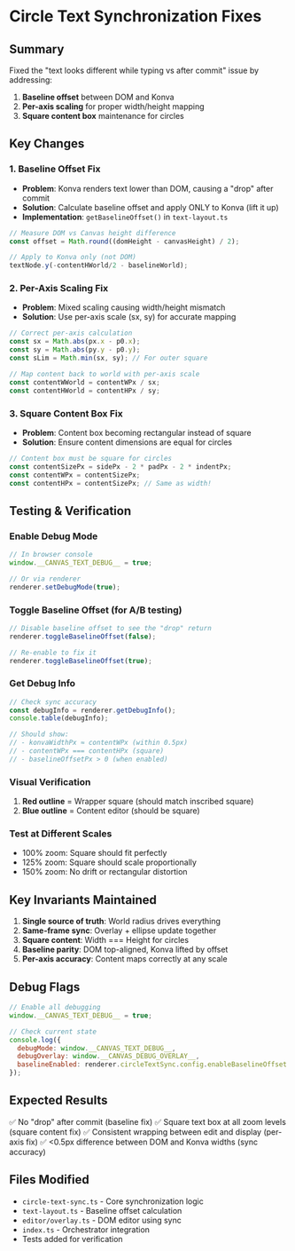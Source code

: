 # Circle Text Synchronization Fixes

## Summary
Fixed the "text looks different while typing vs after commit" issue by addressing:
1. **Baseline offset** between DOM and Konva
2. **Per-axis scaling** for proper width/height mapping
3. **Square content box** maintenance for circles

## Key Changes

### 1. Baseline Offset Fix
- **Problem**: Konva renders text lower than DOM, causing a "drop" after commit
- **Solution**: Calculate baseline offset and apply ONLY to Konva (lift it up)
- **Implementation**: `getBaselineOffset()` in `text-layout.ts`

```typescript
// Measure DOM vs Canvas height difference
const offset = Math.round((domHeight - canvasHeight) / 2);

// Apply to Konva only (not DOM)
textNode.y(-contentHWorld/2 - baselineWorld);
```

### 2. Per-Axis Scaling Fix
- **Problem**: Mixed scaling causing width/height mismatch
- **Solution**: Use per-axis scale (sx, sy) for accurate mapping

```typescript
// Correct per-axis calculation
const sx = Math.abs(px.x - p0.x);
const sy = Math.abs(py.y - p0.y);
const sLim = Math.min(sx, sy); // For outer square

// Map content back to world with per-axis scale
const contentWWorld = contentWPx / sx;
const contentHWorld = contentHPx / sy;
```

### 3. Square Content Box Fix
- **Problem**: Content box becoming rectangular instead of square
- **Solution**: Ensure content dimensions are equal for circles

```typescript
// Content box must be square for circles
const contentSizePx = sidePx - 2 * padPx - 2 * indentPx;
const contentWPx = contentSizePx;
const contentHPx = contentSizePx; // Same as width!
```

## Testing & Verification

### Enable Debug Mode
```javascript
// In browser console
window.__CANVAS_TEXT_DEBUG__ = true;

// Or via renderer
renderer.setDebugMode(true);
```

### Toggle Baseline Offset (for A/B testing)
```javascript
// Disable baseline offset to see the "drop" return
renderer.toggleBaselineOffset(false);

// Re-enable to fix it
renderer.toggleBaselineOffset(true);
```

### Get Debug Info
```javascript
// Check sync accuracy
const debugInfo = renderer.getDebugInfo();
console.table(debugInfo);

// Should show:
// - konvaWidthPx ≈ contentWPx (within 0.5px)
// - contentWPx === contentHPx (square)
// - baselineOffsetPx > 0 (when enabled)
```

### Visual Verification
1. **Red outline** = Wrapper square (should match inscribed square)
2. **Blue outline** = Content editor (should be square)

### Test at Different Scales
- 100% zoom: Square should fit perfectly
- 125% zoom: Square should scale proportionally
- 150% zoom: No drift or rectangular distortion

## Key Invariants Maintained

1. **Single source of truth**: World radius drives everything
2. **Same-frame sync**: Overlay + ellipse update together
3. **Square content**: Width === Height for circles
4. **Baseline parity**: DOM top-aligned, Konva lifted by offset
5. **Per-axis accuracy**: Content maps correctly at any scale

## Debug Flags

```javascript
// Enable all debugging
window.__CANVAS_TEXT_DEBUG__ = true;

// Check current state
console.log({
  debugMode: window.__CANVAS_TEXT_DEBUG__,
  debugOverlay: window.__CANVAS_DEBUG_OVERLAY__,
  baselineEnabled: renderer.circleTextSync.config.enableBaselineOffset
});
```

## Expected Results

✅ No "drop" after commit (baseline fix)
✅ Square text box at all zoom levels (square content fix)
✅ Consistent wrapping between edit and display (per-axis fix)
✅ <0.5px difference between DOM and Konva widths (sync accuracy)

## Files Modified

- `circle-text-sync.ts` - Core synchronization logic
- `text-layout.ts` - Baseline offset calculation
- `editor/overlay.ts` - DOM editor using sync
- `index.ts` - Orchestrator integration
- Tests added for verification